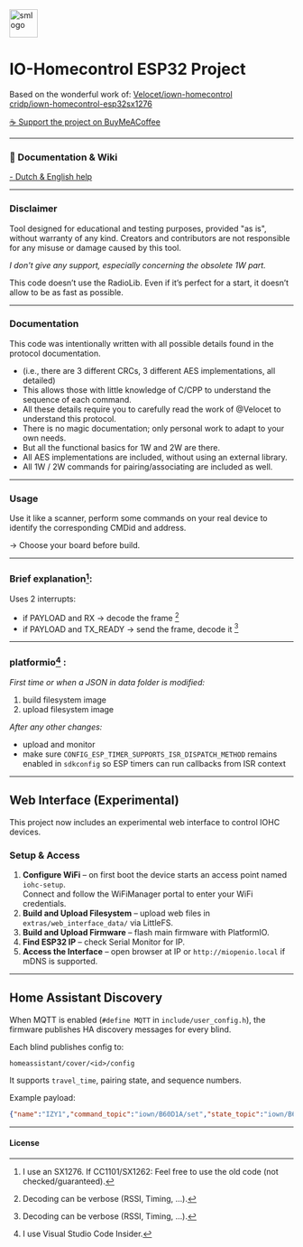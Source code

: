 <img src="https://github.com/user-attachments/assets/f6b606a1-0eca-4fd6-a509-d5d1136b2d31" alt="smlogo" width="50"/>

# IO-Homecontrol ESP32 Project

Based on the wonderful work of:
[Velocet/iown-homecontrol](https://github.com/Velocet/iown-homecontrol)  
[cridp/iown-homecontrol-esp32sx1276](https://github.com/cridp/iown-homecontrol-esp32sx1276)

[☕ Support the project on BuyMeACoffee](https://buymeacoffee.com/dyna_mite)

---

### 📖 Documentation & Wiki
[- Dutch & English help ](https://github.com/rspaargaren/iohomecontrol/wiki)

---

### **Disclaimer**  
Tool designed for educational and testing purposes, provided "as is", without warranty of any kind. Creators and contributors are not responsible for any misuse or damage caused by this tool.

_I don't give any support, especially concerning the obsolete 1W part._

This code doesn’t use the RadioLib. Even if it’s perfect for a start, it doesn’t allow to be as fast as possible.

---

### Documentation
This code was intentionally written with all possible details found in the protocol documentation.  
- (i.e., there are 3 different CRCs, 3 different AES implementations, all detailed)  
- This allows those with little knowledge of C/CPP to understand the sequence of each command.  
- All these details require you to carefully read the work of @Velocet to understand this protocol.  
- There is no magic documentation; only personal work to adapt to your own needs.  
- But all the functional basics for 1W and 2W are there.  
- All AES implementations are included, without using an external library.  
- All 1W / 2W commands for pairing/associating are included as well.  

---

### Usage
Use it like a scanner, perform some commands on your real device to identify the corresponding CMDid and address.  

→ Choose your board before build.  

---

### Brief explanation[^1]:
Uses 2 interrupts:  
- if PAYLOAD and RX → decode the frame [^3]  
- if PAYLOAD and TX_READY → send the frame, decode it [^3]  

---

### platformio[^2] :
_First time or when a JSON in data folder is modified:_  
1. build filesystem image  
2. upload filesystem image  

_After any other changes:_  
- upload and monitor  
- make sure `CONFIG_ESP_TIMER_SUPPORTS_ISR_DISPATCH_METHOD` remains enabled in `sdkconfig` so ESP timers can run callbacks from ISR context  

[^1]: I use an SX1276. If CC1101/SX1262: Feel free to use the old code (not checked/guaranteed).  
[^2]: I use Visual Studio Code Insider.  
[^3]: Decoding can be verbose (RSSI, Timing, …).  

---

## Web Interface (Experimental)

This project now includes an experimental web interface to control IOHC devices.

### Setup & Access
1. **Configure WiFi** – on first boot the device starts an access point named `iohc-setup`.  
   Connect and follow the WiFiManager portal to enter your WiFi credentials.  
2. **Build and Upload Filesystem** – upload web files in `extras/web_interface_data/` via LittleFS.  
3. **Build and Upload Firmware** – flash main firmware with PlatformIO.  
4. **Find ESP32 IP** – check Serial Monitor for IP.  
5. **Access the Interface** – open browser at IP or `http://miopenio.local` if mDNS is supported.  

---

## Home Assistant Discovery

When MQTT is enabled (`#define MQTT` in `include/user_config.h`), the firmware publishes HA discovery messages for every blind.  

Each blind publishes config to:  
```
homeassistant/cover/<id>/config
```

It supports `travel_time`, pairing state, and sequence numbers.  

Example payload:  
```json
{"name":"IZY1","command_topic":"iown/B60D1A/set","state_topic":"iown/B60D1A/state","position_topic":"iown/B60D1A/position","unique_id":"B60D1A","payload_open":"OPEN","payload_close":"CLOSE","payload_stop":"STOP","device_class":"blind","availability_topic":"iown/status"}
```

---

#### **License**

